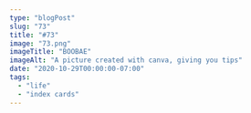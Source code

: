 ```yaml
---
type: "blogPost"
slug: "73"
title: "#73"
image: "73.png"
imageTitle: "BOOBAE"
imageAlt: "A picture created with canva, giving you tips"
date: "2020-10-29T00:00:00-07:00"
tags:
  - "life"
  - "index cards"
---
```

